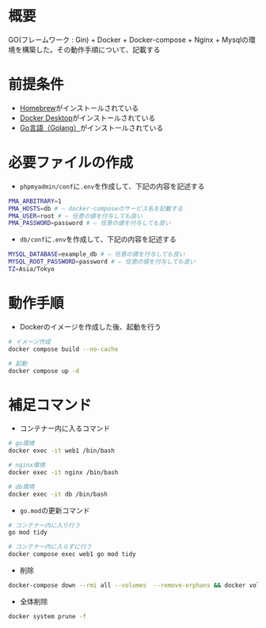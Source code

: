 # 概要
GO(フレームワーク : Gin) + Docker + Docker-compose + Nginx + Mysqlの環境を構築した。その動作手順について、記載する

# 前提条件
- [Homebrew](https://brew.sh/ja/)がインストールされている
- [Docker Desktop](https://formulae.brew.sh/cask/docker)がインストールされている
- [Go言語（Golang）](https://formulae.brew.sh/formula/go)がインストールされている

# 必要ファイルの作成
- `phpmyadmin/conf`に`.env`を作成して、下記の内容を記述する
```sh
PMA_ARBITRARY=1
PMA_HOSTS=db # ⇦ docker-composeのサービス名を記載する
PMA_USER=root # ⇦ 任意の値を付与しても良い
PMA_PASSWORD=password # ⇦ 任意の値を付与しても良い
```

- `db/conf`に`.env`を作成して、下記の内容を記述する
```sh
MYSQL_DATABASE=example_db # ⇦ 任意の値を付与しても良い
MYSQL_ROOT_PASSWORD=password # ⇦ 任意の値を付与しても良い
TZ=Asia/Tokyo
```

# 動作手順
- Dockerのイメージを作成した後、起動を行う
```sh
# イメージ作成
docker compose build --no-cache

# 起動
docker compose up -d
```

# 補足コマンド
- コンテナー内に入るコマンド
```sh
# go環境
docker exec -it web1 /bin/bash

# nginx環境
docker exec -it nginx /bin/bash

# db環境
docker exec -it db /bin/bash
```


- `go.mod`の更新コマンド
```sh
# コンテナー内に入り行う
go mod tidy

# コンテナー内に入らずに行う
docker compose exec web1 go mod tidy
```

- 削除
```sh
docker-compose down --rmi all --volumes  --remove-orphans && docker volume prune -f
```

- 全体削除
```sh
docker system prune -f
```